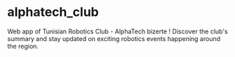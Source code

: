 # alphatech_club
Web app of Tunisian Robotics Club - AlphaTech bizerte ! Discover the club's summary and stay updated on exciting robotics events happening around the region.
